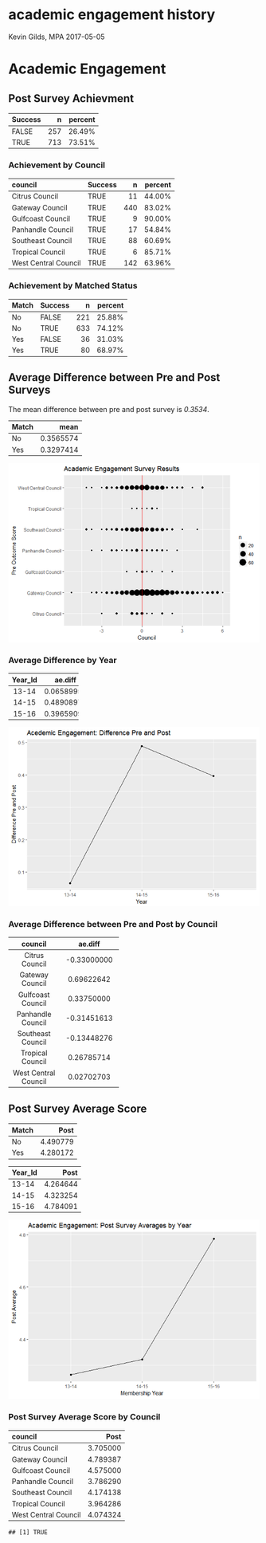 academic engagement history
================
Kevin Gilds, MPA
2017-05-05

Academic Engagement
===================

Post Survey Achievment
----------------------

| Success |    n|  percent|
|:--------|----:|--------:|
| FALSE   |  257|   26.49%|
| TRUE    |  713|   73.51%|

### Achievement by Council

| council              | Success |    n|  percent|
|:---------------------|:--------|----:|--------:|
| Citrus Council       | TRUE    |   11|   44.00%|
| Gateway Council      | TRUE    |  440|   83.02%|
| Gulfcoast Council    | TRUE    |    9|   90.00%|
| Panhandle Council    | TRUE    |   17|   54.84%|
| Southeast Council    | TRUE    |   88|   60.69%|
| Tropical Council     | TRUE    |    6|   85.71%|
| West Central Council | TRUE    |  142|   63.96%|

### Achievement by Matched Status

| Match | Success |    n|  percent|
|:------|:--------|----:|--------:|
| No    | FALSE   |  221|   25.88%|
| No    | TRUE    |  633|   74.12%|
| Yes   | FALSE   |   36|   31.03%|
| Yes   | TRUE    |   80|   68.97%|

Average Difference between Pre and Post Surveys
-----------------------------------------------

The mean difference between pre and post survey is *0.3534*.

| Match |       mean|
|:------|----------:|
| No    |  0.3565574|
| Yes   |  0.3297414|

![](Figs/ae_change_plot-1.png)

### Average Difference by Year

<table style="width:28%;">
<colgroup>
<col width="13%" />
<col width="13%" />
</colgroup>
<thead>
<tr class="header">
<th align="center">Year_Id</th>
<th align="center">ae.diff</th>
</tr>
</thead>
<tbody>
<tr class="odd">
<td align="center">13-14</td>
<td align="center">0.06589958</td>
</tr>
<tr class="even">
<td align="center">14-15</td>
<td align="center">0.48908978</td>
</tr>
<tr class="odd">
<td align="center">15-16</td>
<td align="center">0.39659091</td>
</tr>
</tbody>
</table>

![](Figs/year_id_ae_plot-1.png)

### Average Difference between Pre and Post by Council

<table style="width:44%;">
<colgroup>
<col width="29%" />
<col width="15%" />
</colgroup>
<thead>
<tr class="header">
<th align="center">council</th>
<th align="center">ae.diff</th>
</tr>
</thead>
<tbody>
<tr class="odd">
<td align="center">Citrus Council</td>
<td align="center">-0.33000000</td>
</tr>
<tr class="even">
<td align="center">Gateway Council</td>
<td align="center">0.69622642</td>
</tr>
<tr class="odd">
<td align="center">Gulfcoast Council</td>
<td align="center">0.33750000</td>
</tr>
<tr class="even">
<td align="center">Panhandle Council</td>
<td align="center">-0.31451613</td>
</tr>
<tr class="odd">
<td align="center">Southeast Council</td>
<td align="center">-0.13448276</td>
</tr>
<tr class="even">
<td align="center">Tropical Council</td>
<td align="center">0.26785714</td>
</tr>
<tr class="odd">
<td align="center">West Central Council</td>
<td align="center">0.02702703</td>
</tr>
</tbody>
</table>

Post Survey Average Score
-------------------------

| Match |      Post|
|:------|---------:|
| No    |  4.490779|
| Yes   |  4.280172|

| Year\_Id |      Post|
|:---------|---------:|
| 13-14    |  4.264644|
| 14-15    |  4.323254|
| 15-16    |  4.784091|

![](Figs/plotbyyear-1.png)

### Post Survey Average Score by Council

| council              |      Post|
|:---------------------|---------:|
| Citrus Council       |  3.705000|
| Gateway Council      |  4.789387|
| Gulfcoast Council    |  4.575000|
| Panhandle Council    |  3.786290|
| Southeast Council    |  4.174138|
| Tropical Council     |  3.964286|
| West Central Council |  4.074324|

    ## [1] TRUE
